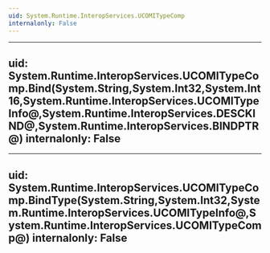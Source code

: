 ```yaml
---
uid: System.Runtime.InteropServices.UCOMITypeComp
internalonly: False
---
```


---
uid: System.Runtime.InteropServices.UCOMITypeComp.Bind(System.String,System.Int32,System.Int16,System.Runtime.InteropServices.UCOMITypeInfo@,System.Runtime.InteropServices.DESCKIND@,System.Runtime.InteropServices.BINDPTR@)
internalonly: False
---

---
uid: System.Runtime.InteropServices.UCOMITypeComp.BindType(System.String,System.Int32,System.Runtime.InteropServices.UCOMITypeInfo@,System.Runtime.InteropServices.UCOMITypeComp@)
internalonly: False
---
